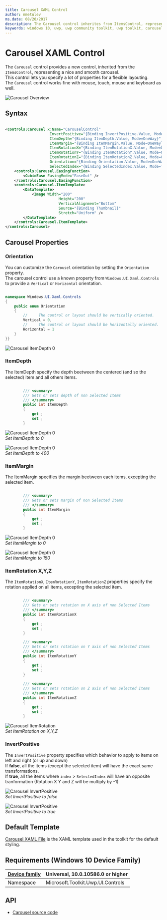 ```yaml
---
title: Carousel XAML Control
author: nmetulev
ms.date: 08/20/2017
description: The Carousel control inherites from ItemsControl, representing a nice and smooth carousel.
keywords: windows 10, uwp, uwp community toolkit, uwp toolkit, carousel, xaml control, xaml
---
```


# Carousel XAML Control 

The `Carousel` control provides a new control, inherited from the `ItemsControl`, representing a nice and smooth carousel.  
This control lets you specify a lot of properties for a flexible layouting.  
The `Carousel` control works fine with mouse, touch, mouse and keyboard as well. 

![Carousel Overview](../resources/images/Controls-Carousel-Overview.gif "Carousel")  

## Syntax

```xml

<controls:Carousel x:Name="CarouselControl"
                    InvertPositive="{Binding InvertPositive.Value, Mode=OneWay}"
                    ItemDepth="{Binding ItemDepth.Value, Mode=OneWay}"
                    ItemMargin="{Binding ItemMargin.Value, Mode=OneWay}"
                    ItemRotationX="{Binding ItemRotationX.Value, Mode=OneWay}"
                    ItemRotationY="{Binding ItemRotationY.Value, Mode=OneWay}"
                    ItemRotationZ="{Binding ItemRotationZ.Value, Mode=OneWay}"
                    Orientation="{Binding Orientation.Value, Mode=OneWay}"
                    SelectedIndex="{Binding SelectedIndex.Value, Mode=TwoWay}">
    <controls:Carousel.EasingFunction>
        <CubicEase EasingMode="EaseOut" />
    </controls:Carousel.EasingFunction>
    <controls:Carousel.ItemTemplate>
        <DataTemplate>
            <Image Width="200"
                        Height="200"
                        VerticalAlignment="Bottom"
                        Source="{Binding Thumbnail}"
                        Stretch="Uniform" />
        </DataTemplate>
    </controls:Carousel.ItemTemplate>
</controls:Carousel>

```

## Carousel Properties

### Orientation

You can customize the `Carousel` orientation by setting the `Orientation` property.   
The carousel control use a known property from `Windows.UI.Xaml.Controls` to provide a `Vertical` or `Horizontal` orientation.  

```csharp

namespace Windows.UI.Xaml.Controls
{
    public enum Orientation
    {
        //     The control or layout should be vertically oriented.
        Vertical = 0,
        //     The control or layout should be horizontally oriented.
        Horizontal = 1
    }
}}

```
![Carousel ItemDepth 0](../resources/images/Controls-Carousel-Orientation.jpg "Carousel")  

### ItemDepth

The ItemDepth specify the depth beetween the centered (and so the selected) item and all others items.

```csharp

        /// <summary>
        /// Gets or sets depth of non Selected Items
        /// </summary>
        public int ItemDepth
        {
            get ;
            set ;
        }

```

![Carousel ItemDepth 0](../resources/images/Controls-Carousel-ItemDepth01.jpg "Carousel")  
*Set ItemDepth to 0*

![Carousel ItemDepth 0](../resources/images/Controls-Carousel-ItemDepth02.jpg "Carousel")  
*Set ItemDepth to 400*

### ItemMargin

The ItemMargin specifies the margin beetween each items, excepting the selected item.

```csharp

        /// <summary>
        /// Gets or sets margin of non Selected Items
        /// </summary>
        public int ItemMargin
        {
            get ;
            set ;
        }

```
![Carousel ItemDepth 0](../resources/images/Controls-Carousel-ItemMargin02.jpg "Carousel")  
*Set ItemMargin to 0*

![Carousel ItemDepth 0](../resources/images/Controls-Carousel-ItemMargin01.jpg "Carousel")  
*Set ItemMargin to 150*

### ItemRotation X,Y,Z

The `ItemRotationX`, `ItemRotationY`, `ItemRotationZ` properties specify the rotation applied on all items, excepting the selected item.

```csharp

        /// <summary>
        /// Gets or sets rotation on X axis of non Selected Items
        /// </summary>
        public int ItemRotationX
        {
            get ;
            set ;
        }

        /// <summary>
        /// Gets or sets rotation on Y axis of non Selected Items
        /// </summary>
        public int ItemRotationY
        {
            get ;
            set ;
        }
        
        /// <summary>
        /// Gets or sets rotation on Z axis of non Selected Items
        /// </summary>
        public int ItemRotationZ
        {
            get ;
            set ;
        }                

```

![Carousel ItemRotation](../resources/images/Controls-Carousel-ItemRotation.jpg "Carousel")  
*Set ItemRotation on X,Y,Z*

### InvertPositive

The `InvertPositive` property specifies which behavior to apply to items on left and right (or up and down)   
If **false**, all the items (except the selected item) will have the exact same transformations.  
If **true**, all the items where `index` > `SelectedIndex` will have an opposite tranformation (Rotation X Y and Z will be multiply by -1)

![Carousel InvertPositive](../resources/images/Controls-Carousel-InvertPositive01.jpg "Carousel")  
*Set InvertPositive to false*

![Carousel InvertPositive](../resources/images/Controls-Carousel-InvertPositive02.jpg "Carousel")  
*Set InvertPositive to true*

## Default Template 

[Carousel XAML File](https://github.com/Microsoft/UWPCommunityToolkit/blob/master/Microsoft.Toolkit.Uwp.UI.Controls/Carousel/Carousel.xaml) is the XAML template used in the toolkit for the default styling.

## Requirements (Windows 10 Device Family)

| [Device family](http://go.microsoft.com/fwlink/p/?LinkID=526370) | Universal, 10.0.10586.0 or higher |
| --- | --- |
| Namespace | Microsoft.Toolkit.Uwp.UI.Controls |

## API

* [Carousel source code](https://github.com/Microsoft/UWPCommunityToolkit/tree/master/Microsoft.Toolkit.Uwp.UI.Controls/Carousel)

